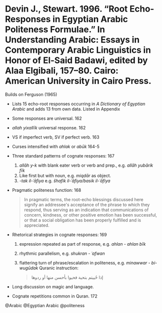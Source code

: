 # Devin J., Stewart. 1996. “Root Echo-Responses in Egyptian Arabic Politeness Formulae.” In Understanding Arabic: Essays in Contemporary Arabic Linguistics in Honor of El-Said Badawi, edited by Alaa Elgibali, 157–80. Cairo: American University in Cairo Press.

Builds on Ferguson (1965)

- Lists 15 echo-root responses occurring in *A Dictionary of Egyptian Arabic* and adds 13 from own data. Listed in Appendix

- Some responses are universal. 162

- *allah yixallīk* universal response. 162

- VS if imperfect verb, SV if perfect verb. 163

- Curses intensified with *ahlak* or *abūk* 164-5

- Three standard patterns of cognate responses: 167
   1. *allāh y-k* with blank eater verb or verb and prep., e.g. *allāh yubārik fīk*
   2. Like first but with noun, e.g. *miqdār* as object.
   3. *-tak il-ʿāfiya* e.g. *šhafik il-ʿāfiya/basik il-ʿāfiya*

- Pragmatic politeness function: 168

    > In pragmatic terms, the root-echo blessings discussed here signify an addressee's acceptance of the phrase to which they respond, thus serving as an indication that communications of concern, kindness, or other positive emotion has been successful, or that a social obligation has been properly fulfilled and is appreciated.

- Rhetorical strategies in cognate responses: 169
    1. expression repeated as part of response, e.g. *ahlan - ahlan bīk*
    2. rhythmic parallelism, e.g. *shukran - ʿafwan* 
    3. flattering turn of phrase/escalation in politeness, e.g. *minawwar - bi-wugūdak* Quranic instruction:

        > إذا حُييتم بتحية فحيوا بأحسن منها أو ردوها

- Long discussion on magic and language.

- Cognate repetitions common in Quran. 172 

@Arabic
@Egyptian Arabic
@politeness
